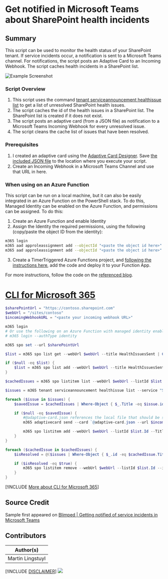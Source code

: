 

# Get notified in Microsoft Teams about SharePoint health incidents

## Summary

This script can be used to monitor the health status of your SharePoint tenant. If service incidents occur, a notification is sent to a Microsoft Teams channel. For notifications, the script posts an Adaptive Card to an Incoming Webhook. The script caches health incidents in a SharePoint list.

![Example Screenshot](assets/example.png)

### Script Overview

1. This script uses the command [tenant serviceannouncement healthissue list](https://pnp.github.io/cli-microsoft365/cmd/tenant/serviceannouncement/serviceannouncement-healthissue-list/) to get a list of unresolved SharePoint health issues.
2. The script caches the id of the health issues in a SharePoint list. The SharePoint list is created if it does not exist.
3. The script posts an adaptive card (from a JSON file) as notification to a Microsoft Teams Incoming Webhook for every unresolved issue.
4. The script cleans the cache list of issues that have been resolved. 

### Prerequisites
1. I created an adaptive card using the [Adaptive Card Designer](https://adaptivecards.io/designer/). Save [the included JSON file](assets/adaptive-card.json) to the location where you execute your script.
2. Create an Incoming Webhook in a Microsoft Teams Channel and use that URL in here.

### When using on an Azure Function

This script can be run on a local machine, but it can also be easily integrated in an Azure Function on the PowerShell stack. To do this, Managed Identity can be enabled on the Azure Function, and permissions can be assigned. To do this:

1. Create an Azure Function and enable Identity
2. Assign the Identity the required permissions, using the following (copy/paste the object ID from the identity):

```sh
m365 login
m365 aad approleassignment add --objectId "<paste the object id here>" --resource "Microsoft Graph" --scope "ServiceHealth.Read.All"
m365 aad approleassignment add --objectId "<paste the object id here>" --resource "SharePoint" --scope "SharePoint.FullControl.All"
```

3. Create a TimerTriggered Azure Functions project, and [following the instructions here](https://www.blimped.nl/how-to-run-the-cli-for-microsoft365-on-an-azure-function/), add the code and deploy it to your Function App.

For more instructions, follow the code on the [referenced blog](https://www.blimped.nl/getting-notified-of-service-incidents-in-microsoft-teams/).
 
# [CLI for Microsoft 365](#tab/cli-m365-ps)
```powershell
$sharePointUrl = "https://contoso.sharepoint.com"
$webUrl = "/sites/contoso"
$incomingWebhookURL = "<paste your incoming webhook URL>"

m365 login
# Or use the following on an Azure Function with managed identity enabled 
# m365 login --authType identity

m365 spo set --url $sharePointUrl

$list = m365 spo list get --webUrl $webUrl --title HealthIssuesSent | ConvertFrom-Json

if ($null -eq $list) {
    $list = m365 spo list add --webUrl $webUrl --title HealthIssuesSent --baseTemplate GenericList | ConvertFrom-Json
}

$cachedIssues = m365 spo listitem list --webUrl $webUrl --listId $list.Id --fields "Id,Title" | ConvertFrom-Json

$issues = m365 tenant serviceannouncement healthissue list --service "SharePoint Online" --query "[?!isResolved]" | ConvertFrom-Json

foreach ($issue in $issues) {
    $savedIssue = $cachedIssues | Where-Object { $_.Title -eq $issue.id }

    if ($null -eq $savedIssue) {
        #@adaptive-card.json references the local file that should be stored in the location where you execute your script.
        m365 adaptivecard send --card `@adaptive-card.json --url $incomingWebhookURL --cardData "{ \`"title\`": \`"A health incident occurred on SharePoint\`", \`"description\`": \`"$($issue.Title)\`", \`"issueId\`": \`"$($issue.id)\`", \`"issueTimestamp\`": \`"$($issue.startDateTime.ToString("yyyy-MM-ddTHH:mm:ssZ"))\`", \`"viewUrl\`": \`"https://admin.microsoft.com/Adminportal/Home#/servicehealth/:/alerts/$($issue.id)\`", \`"properties\`":[{\`"key\`":\`"Classification\`",\`"value\`":\`"$($issue.classification)\`"},{\`"key\`":\`"Feature Group\`",\`"value\`":\`"$($issue.featureGroup)\`"},{\`"key\`":\`"Feature\`",\`"value\`":\`"$($issue.feature)\`"}] }"

        m365 spo listitem add --webUrl $webUrl --listId $list.Id --Title $issue.id | out-null
    } 
}

foreach ($cachedIssue in $cachedIssues) {
    $isResolved = @($issues | Where-Object { $_.id -eq $cachedIssue.Title }).Count -eq 0

    if ($isResolved -eq $true) {
        m365 spo listitem remove --webUrl $webUrl --listId $list.Id --id $cachedIssue.Id --confirm | out-null
    }
}
```
[!INCLUDE [More about CLI for Microsoft 365](../../docfx/includes/MORE-CLIM365.md)]


## Source Credit

Sample first appeared on [Blimped | Getting notified of service incidents in Microsoft Teams](https://www.blimped.nl/getting-notified-of-service-incidents-in-microsoft-teams/)

## Contributors

| Author(s) |
|-----------|
| Martin Lingstuyl |


[!INCLUDE [DISCLAIMER](../../docfx/includes/DISCLAIMER.md)]
<img src="https://m365-visitor-stats.azurewebsites.net/script-samples/scripts/tenant-monitor-notify-healthstatus" aria-hidden="true" />
